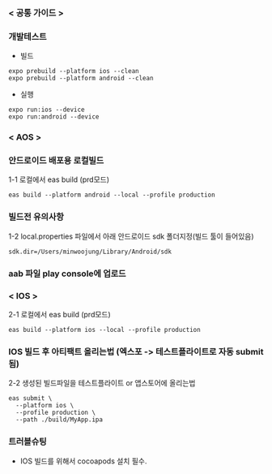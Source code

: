 ### < 공통 가이드 > 
### 개발테스트
- 빌드 
```
expo prebuild --platform ios --clean
expo prebuild --platform android --clean
```

- 실행
```
expo run:ios --device
expo run:android --device
```

### < AOS >

### 안드로이드 배포용 로컬빌드

1-1 로컬에서 eas build (prd모드)
``` 
eas build --platform android --local --profile production
```

### 빌드전 유의사항
1-2 local.properties 파일에서 아래 안드로이드 sdk 폴더지정(빌드 툴이 들어있음)
```
sdk.dir=/Users/minwoojung/Library/Android/sdk
```
### aab 파일 play console에 업로드


### < IOS >
2-1 로컬에서 eas build (prd모드)
```
eas build --platform ios --local --profile production
```

### IOS 빌드 후 아티팩트 올리는법 (엑스포 -> 테스트플라이트로 자동 submit됨)
2-2 생성된 빌드파일을 테스트플라이트 or 앱스토어에 올리는법
``` 
eas submit \
  --platform ios \
  --profile production \
  --path ./build/MyApp.ipa

```


### 트러블슈팅
- IOS 빌드를 위해서 cocoapods 설치 필수. 
